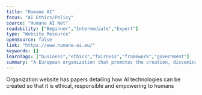 ```yaml
---
title: "Humane AI"
focus: "AI Ethics/Policy"
source: "Humane AI Net"
readability: ["Beginner","Intermediate","Expert"]
type: "Website Resource"
openSource: false
link: "https://www.humane-ai.eu/"
keywords: []
learnTags: ["business","ethics","fairness","framework","government"]
summary: "A European organization that promotes the creation, dissemination and capacity of AI in an ethical and responsible manner. "
---
```

Organization website has papers detailing how AI technologies can be created so that it is ethical, responsible and empowering to humans
